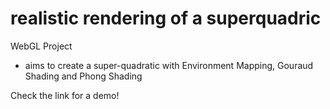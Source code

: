 # realistic rendering of a superquadric
 WebGL Project

- aims to create a super-quadratic with Environment Mapping, Gouraud Shading and Phong Shading

Check the link for a demo!
